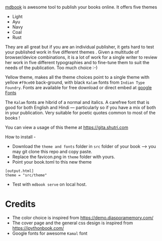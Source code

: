 [mdbook](https://github.com/rust-lang/mdBook)  is awesome tool to publish your books online. It offers five themes 
- Light
- Ayu
- Navy
- Coal
- Rust

They are all great but if you are an individual publisher, it gets hard to test your published work in five different themes . Given a multitude of browser/device combinations, it is a lot of work for a single writer to review her work in five different typographies and to fine-tune them to suit the needs of the publication. Too much choice :-)

Yellow theme, makes all the theme choices point to a single theme with yellow `#f9ce00` back-ground, with black `Kalam` fonts from `Indian Type Foundry`. Fonts are available for free download or direct embed at [google Fonts](https://fonts.google.com/specimen/Kalam?query=Indian+Type+Foundry&noto.script=Deva)

The `Kalam` fonts are hibrid of a normal and italics. A carefree font that is good for both English and Hindi — particularly so if you have a mix of both in your publication. Very suitable for poetic quotes common to most of the books !

You can view a usage of this theme at https://gita.shutri.com

How to install - 

- Download the `theme and fonts` folder in `src` folder of your book --> you may git clone this repo and copy paste.
- Replace the favicon.png in `theme` folder with yours.
- Point your book.toml to this new theme

```
[output.html]
theme = "src/theme"
```

- Test with `mdbook serve` on local host.

# Credits
- The color choice is inspired from https://demo.diasporamemory.com/
- The cover page and the general css design is inspired from https://ipythonbook.com/
- Google fonts for awesome `Kamal` font

